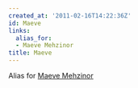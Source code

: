 ```yaml
---
created_at: '2011-02-16T14:22:36Z'
id: Maeve
links:
  alias_for:
  - Maeve Mehzinor
title: Maeve
---
```


Alias for [Maeve Mehzinor]

  [Maeve Mehzinor]: Maeve_Mehzinor